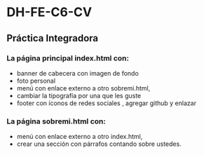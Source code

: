 # DH-FE-C6-CV
## Práctica Integradora

### La página principal index.html con:
- banner de cabecera con imagen de fondo
- foto personal
- menú con enlace externo a otro sobremi.html,
- cambiar la tipografía por una que les guste
- footer con íconos de redes sociales , agregar github y enlazar

### La página sobremi.html con:
- menú con enlace externo a otro index.html,
- crear una sección con párrafos contando sobre ustedes.
